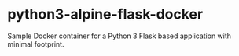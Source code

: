 # python3-alpine-flask-docker
Sample Docker container for a Python 3 Flask based application with minimal footprint.
